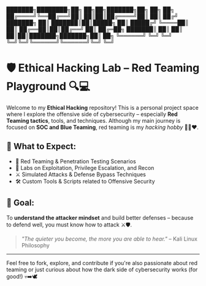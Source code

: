 

███████╗████████╗██╗  ██╗██╗███████╗██╗     ██╗  ██╗
██╔════╝╚══██╔══╝██║  ██║██║██╔════╝██║     ██║ ██╔╝
███████╗   ██║   ███████║██║█████╗  ██║     █████╔╝ 
╚════██║   ██║   ██╔══██║██║██╔══╝  ██║     ██╔═██╗ 
███████║   ██║   ██║  ██║██║███████╗███████╗██║  ██╗
╚══════╝   ╚═╝   ╚═╝  ╚═╝╚═╝╚══════╝╚══════╝╚═╝  ╚═╝


# 🛡️ Ethical Hacking Lab – Red Teaming Playground 🔍💻

Welcome to my **Ethical Hacking** repository! This is a personal project space where I explore the offensive side of cybersecurity – especially **Red Teaming tactics**, tools, and techniques. Although my main journey is focused on **SOC and Blue Teaming**, red teaming is my *hacking hobby* 👨‍💻❤️.

## 🚩 What to Expect:
- 🔐 Red Teaming & Penetration Testing Scenarios  
- 🧪 Labs on Exploitation, Privilege Escalation, and Recon  
- ⚔️ Simulated Attacks & Defense Bypass Techniques  
- 🛠️ Custom Tools & Scripts related to Offensive Security  

## 🎯 Goal:
To **understand the attacker mindset** and build better defenses – because to defend well, you must know how to attack ⚔️🛡️.

> *"The quieter you become, the more you are able to hear."* – Kali Linux Philosophy

---

Feel free to fork, explore, and contribute if you're also passionate about red teaming or just curious about how the dark side of cybersecurity works (for good!) 💀➡️🕊️
